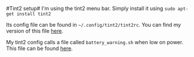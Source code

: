 #Tint2 setup#
I'm using the tint2 menu bar. Simply install it using
```sudo apt-get install tint2```

Its config file can be found in ```~/.config/tint2/tint2rc```. You can find
my version of this file [here](https://github.com/javl/T440p/blob/master/tint2rc).

My tint2 config calls a file called ```battery_warning.sh``` when low on power. This file
can be found [here](https://github.com/javl/T440p/blob/master/battery_warning.sh).